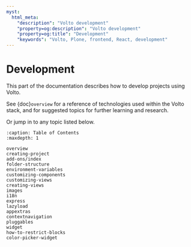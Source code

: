 ```yaml
---
myst:
  html_meta:
    "description": "Volto development"
    "property=og:description": "Volto development"
    "property=og:title": "Development"
    "keywords": "Volto, Plone, frontend, React, development"
---
```


# Development

This part of the documentation describes how to develop projects using Volto.

See {doc}`overview` for a reference of technologies used within the Volto stack, and for suggested topics for further learning and research.

Or jump in to any topic listed below.

```{toctree}
:caption: Table of Contents
:maxdepth: 1

overview
creating-project
add-ons/index
folder-structure
environment-variables
customizing-components
customizing-views
creating-views
images
i18n
express
lazyload
appextras
contextnavigation
pluggables
widget
how-to-restrict-blocks
color-picker-widget
```
